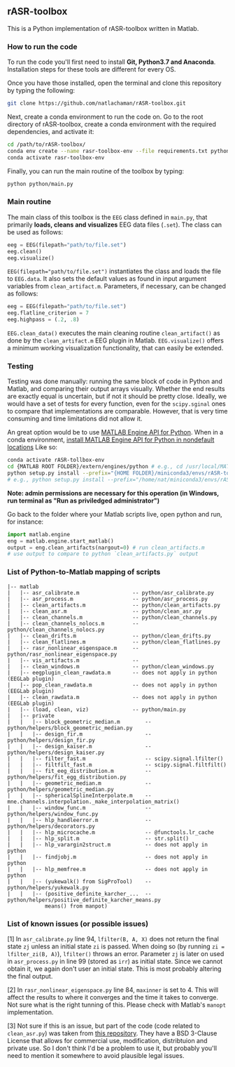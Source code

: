 ## rASR-toolbox
This is a Python implementation of rASR-toolbox written in Matlab. 

### How to run the code
To run the code you'll first need to install **Git, Python3.7 and Anaconda**. 
Installation steps for these tools are different for every OS. 

Once you have those installed, open the terminal and clone this repository by typing the following:
```bash
git clone https://github.com/natlachaman/rASR-toolbox.git
```

Next, create a conda environment to run the code on. Go to the root directory of rASR-toolbox, create a 
conda environment with the required dependencies, and activate it:
```bash
cd /path/to/rASR-toolbox/
conda env create --name rasr-toolbox-env --file requirements.txt python=3.7
conda activate rasr-toolbox-env
```
Finally, you can run the main routine of the toolbox by typing:
```bash
python python/main.py
```

### Main routine
The main class of this toolbox is the `EEG` class defined in `main.py`, that primarily **loads, cleans and 
visualizes** EEG data files (`.set`). The class can be used as follows:
```python
eeg = EEG(filepath="path/to/file.set")
eeg.clean()
eeg.visualize()
```
`EEG(filepath="path/to/file.set")` instantiates the class and loads the file to `EEG.data`. It also sets the
default values as found in input argument variables from `clean_artifact.m`. Parameters, if necessary, can be changed 
as follows:
```python
eeg = EEG(filepath="path/to/file.set")
eeg.flatline_criterion = 7
eeg.highpass = (.2, .8)
```
`EEG.clean_data()` executes the main cleaning routine `clean_artifact()` as done by the `clean_artifact.m` EEG plugin in Matlab.
`EEG.visualize()` offers a minimum working visualization functionality, that can easily be extended.


### Testing
Testing was done manually: running the same block of code in Python and Matlab, and comparing their output arrays visually. 
Whether the end results are exactly equal is uncertain, but if not it should be pretty close.
Ideally, we would have a set of tests for every function, even for the `scipy.sginal` ones to compare that 
implementations are comparable. However, that is very time consuming and time limitations did not allow it.

An great option would be to use [MATLAB Engine API for Python](https://www.mathworks.com/help/matlab/matlab_external/call-user-script-and-function-from-python.html).
When in a conda environment, [install MATLAB Engine API for Python in nondefault locations](https://www.mathworks.com/help/matlab/matlab_external/install-matlab-engine-api-for-python-in-nondefault-locations.html)
Like so:
```bash
conda activate rASR-tollbox-env
cd {MATLAB ROOT FOLDER}/extern/engines/python # e.g., cd /usr/local/MATLAB/R2020a/extern/engines/python 
python setup.py install --prefix="{HOME FOLDER}/miniconda3/envs/rASR-toolbox-env" 
# e.g., python setup.py install --prefix="/home/nat/miniconda3/envs/rASR-toolbox-env"
```
**Note: admin permissions are necessary for this operation (in Windows, run terminal as "Run as priviledged administrator")**

Go back to the folder where your Matlab scripts live, open python and run, for instance:
```python
import matlab.engine
eng = matlab.engine.start_matlab()
output = eng.clean_artifacts(nargout=0) # run clean_artifacts.m
# use output to compare to python `clean_artifacts.py` output
```

### List of Python-to-Matlab mapping of scripts
```
|-- matlab
|   |-- asr_calibrate.m                 -- python/asr_calibrate.py
|   |-- asr_process.m                   -- python/asr_process.py
|   |-- clean_artifacts.m               -- python/clean_artifacts.py
|   |-- clean_asr.m                     -- python/clean_asr.py
|   |-- clean_channels.m                -- python/clean_channels.py
|   |-- clean_channels_nolocs.m         -- python/clean_channels_nolocs.py
|   |-- clean_drifts.m                  -- python/clean_drifts.py
|   |-- clean_flatlines.m               -- python/clean_flatlines.py
|   |-- rasr_nonlinear_eigenspace.m     -- python/rasr_nonlinear_eigenspace.py
|   |-- vis_artifacts.m                 -- 
|   |-- clean_windows.m                 -- python/clean_windows.py
|   |-- eegplugin_clean_rawdata.m       -- does not apply in python (EEGLab plugin)
|   |-- pop_clean_rawdata.m             -- does not apply in python (EEGLab plugin)
|   |-- clean_rawdata.m                 -- does not apply in python (EEGLab plugin)
|   |-- (load, clean, viz)              -- python/main.py
|   |-- private
|   |   |-- block_geometric_median.m        -- python/helpers/block_geometric_median.py
|   |   |-- design_fir.m                    -- python/helpers/design_fir.py
|   |   |-- design_kaiser.m                 -- python/helpers/design_kaiser.py
|   |   |-- filter_fast.m                   -- scipy.signal.lfilter() 
|   |   |-- filtfilt_fast.m                 -- scipy.signal.filtfilt() 
|   |   |-- fit_eeg_distribution.m          -- python/helpers/fit_egg_distribution.py
|   |   |-- geometric_median.m              -- python/helpers/geometric_median.py
|   |   |-- sphericalSplineInterpolate.m    -- mne.channels.interpolation._make_interpolation_matrix()
|   |   |-- window_func.m                   -- python/helpers/window_func.py
|   |   |-- hlp_handleerror.m               -- python/helpers/decorators.py 
|   |   |-- hlp_microcache.m                -- @functools.lr_cache
|   |   |-- hlp_split.m                     -- str.split()
|   |   |-- hlp_varargin2struct.m           -- does not apply in python
|   |   |-- findjobj.m                      -- does not apply in python
|   |   |-- hlp_memfree.m                   -- does not apply in python
|   |   |-- (yukewalk() from SigProTool)    -- python/helpers/yukewalk.py
|   |   |-- (positive_definite_karcher_...  -- python/helpers/positive_definite_karcher_means.py
            means() from manpot)    
```

### List of known issues (or possible issues)

[1] In `asr_calibrate.py` line 94, `lfilter(B, A, X)` does not return the final state `zj` unless 
an initial state `zi` is passed. When doing so (by running `zi = lfilter_zi(B, A)`), `lfilter()` throws an error.
Parameter `zj` is later on used in `asr_process.py` in line 99 (stored as `irr`) as initial state. 
Since we cannot obtain it, we again don't user an initial state.
This is most probably altering the final output.

[2] In `rasr_nonlinear_eigenspace.py` line 84, `maxinner` is set to 4. This will affect the results to where it converges
and the time it takes to converge. Not sure what is the right tunning of this. Please check with Matlab's `manopt` 
implementation.

[3] Not sure if this is an issue, but part of the code (code related to `clean_asr.py`) was taken from 
[this repository](https://github.com/nbara/python-meegkit/blob/master/meegkit/asr.py). They have a BSD 3-Clause License
that allows for commercial use, modification, distribtuion and private use. So I don't think I'd be a problem to use it, 
but probably you'll need to mention it somewhere to avoid plausible legal issues.